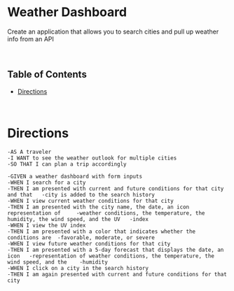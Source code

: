 # Weather Dashboard

Create an application that allows you to search cities and pull up weather info from an API

<p>&nbsp;</p>

## Table of Contents

- [Directions](#directions)

<p>&nbsp;</p>

# Directions

    -AS A traveler
    -I WANT to see the weather outlook for multiple cities
    -SO THAT I can plan a trip accordingly

    -GIVEN a weather dashboard with form inputs
    -WHEN I search for a city
    -THEN I am presented with current and future conditions for that city and that   -city is added to the search history
    -WHEN I view current weather conditions for that city
    -THEN I am presented with the city name, the date, an icon representation of     -weather conditions, the temperature, the humidity, the wind speed, and the UV   -index
    -WHEN I view the UV index
    -THEN I am presented with a color that indicates whether the conditions are  -favorable, moderate, or severe
    -WHEN I view future weather conditions for that city
    -THEN I am presented with a 5-day forecast that displays the date, an icon   -representation of weather conditions, the temperature, the wind speed, and the    -humidity
    -WHEN I click on a city in the search history
    -THEN I am again presented with current and future conditions for that city
